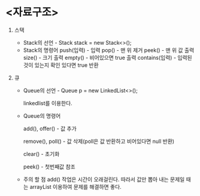 # <자료구조>


1. 스택

   - Stack의 선언 - Stack<Integer> stack = new Stack<>();
   - Stack의 명령어
     push(입력) - 입력
     pop() - 맨 위 제거
     peek() - 맨 위 값 출력
     size() - 크기 출력
     empty() - 비어있으면 true 출력
     contains(입력) - 입력된 것이 있는지 확인 있다면 true 반환 

2. 큐

   - Queue의 선언 - Queue<Integer> p = new LinkedList<>();

      linkedlist를 이용한다.

   - Queue의 명령어

       add(), offer() - 값 추가
    
       remove(), poll() - 값 삭제(poll은 값 반환하고 비어있다면  null 반환)
    
       clear() - 초기화
    
       peek() - 첫번째값 참조

    - 주의 할 점 add() 작업은 시간이 오래걸린다. 따라서 값만 뽑아 내는 문제일 때는 arrayList 이용하여 문제를 해결하면 좋다.
